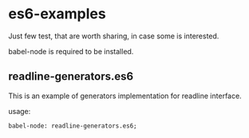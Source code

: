 # es6-examples

Just few test, that are worth sharing, in case some is interested.

babel-node is required to be installed.

## readline-generators.es6
This is an example of generators implementation for readline interface.

usage: 

	babel-node: readline-generators.es6;